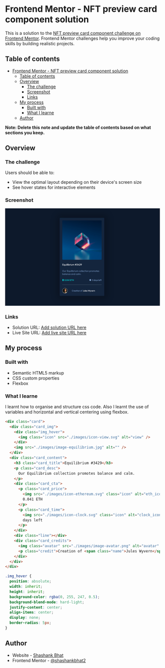 # Frontend Mentor - NFT preview card component solution

This is a solution to the [NFT preview card component challenge on Frontend Mentor](https://www.frontendmentor.io/challenges/nft-preview-card-component-SbdUL_w0U). Frontend Mentor challenges help you improve your coding skills by building realistic projects.

## Table of contents

- [Frontend Mentor - NFT preview card component solution](#frontend-mentor---nft-preview-card-component-solution)
  - [Table of contents](#table-of-contents)
  - [Overview](#overview)
    - [The challenge](#the-challenge)
    - [Screenshot](#screenshot)
    - [Links](#links)
  - [My process](#my-process)
    - [Built with](#built-with)
    - [What I learne](#what-i-learne)
  - [Author](#author)

**Note: Delete this note and update the table of contents based on what sections you keep.**

## Overview

### The challenge

Users should be able to:

- View the optimal layout depending on their device's screen size
- See hover states for interactive elements

### Screenshot

![](./screenshot.png)

### Links

- Solution URL: [Add solution URL here](https://your-solution-url.com)
- Live Site URL: [Add live site URL here](https://your-live-site-url.com)

## My process

### Built with

- Semantic HTML5 markup
- CSS custom properties
- Flexbox

### What I learne

I learnt how to organise and structure css code. Also I learnt the use of variables and horizontal and vertical centering using flexbox.

```html
<div class="card">
  <div class="card_img">
    <div class="img_hover">
      <img class="icon" src="./images/icon-view.svg" alt="view" />
    </div>
    <img src="./images/image-equilibrium.jpg" alt="" />
  </div>
  <div class="card_content">
    <h3 class="card_title">Equilibrium #3429</h3>
    <p class="card_desc">
      Our Equilibrium collection promotes balance and calm.
    </p>
    <div class="card_cta">
      <p class="card_price">
        <img src="./images/icon-ethereum.svg" class="icon" alt="eth_icon" />
        0.041 ETH
      </p>
      <p class="card_time">
        <img src="./images/icon-clock.svg" class="icon" alt="clock_icon" /> 3
        days left
      </p>
    </div>
    <div class="line"></div>
    <div class="card_credits">
      <img class="avatar" src="./images/image-avatar.png" alt="avatar" />
      <p class="credit">Creation of <span class="name">Jules Wyvern</span></p>
    </div>
  </div>
</div>
```

```css
.img_hover {
  position: absolute;
  width: inherit;
  height: inherit;
  background-color: rgba(0, 255, 247, 0.5);
  background-blend-mode: hard-light;
  justify-content: center;
  align-items: center;
  display: none;
  border-radius: 5px;
}
```

## Author

- Website - [Shashank Bhat](https://shashankbhat.co.in/)
- Frontend Mentor - [@shashankbhat2](https://www.frontendmentor.io/profile/shashankbhat2)
